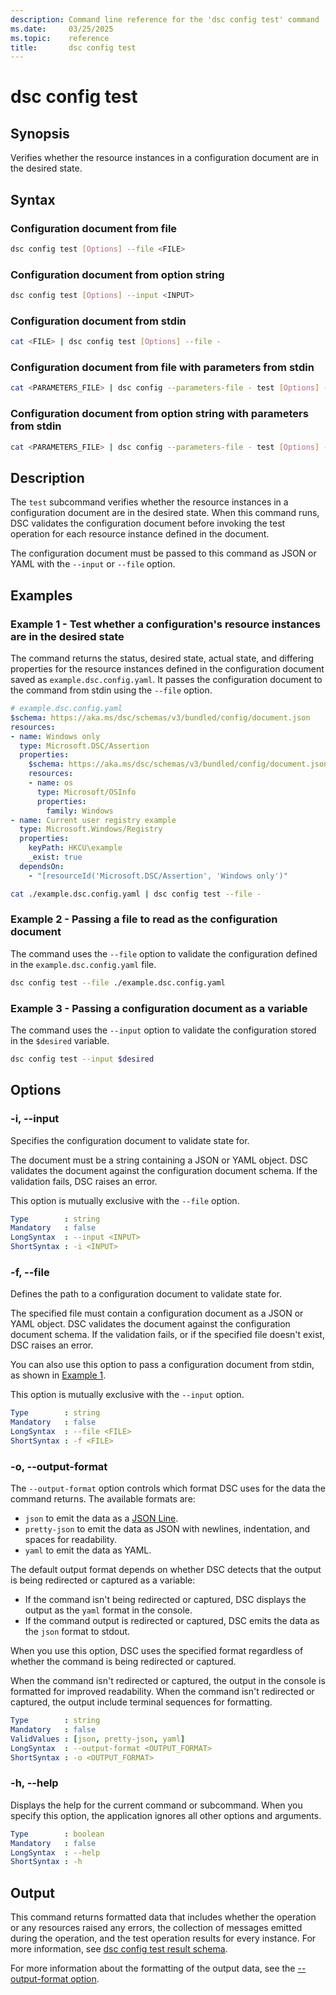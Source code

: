 ```yaml
---
description: Command line reference for the 'dsc config test' command
ms.date:     03/25/2025
ms.topic:    reference
title:       dsc config test
---
```


# dsc config test

## Synopsis

Verifies whether the resource instances in a configuration document are in the desired state.

## Syntax

### Configuration document from file

```sh
dsc config test [Options] --file <FILE>
```

### Configuration document from option string

```sh
dsc config test [Options] --input <INPUT>
```

### Configuration document from stdin

```sh
cat <FILE> | dsc config test [Options] --file -
```

### Configuration document from file with parameters from stdin

```sh
cat <PARAMETERS_FILE> | dsc config --parameters-file - test [Options] --file <FILE>
```

### Configuration document from option string with parameters from stdin

```sh
cat <PARAMETERS_FILE> | dsc config --parameters-file - test [Options] --input <INPUT>
```

## Description

The `test` subcommand verifies whether the resource instances in a configuration document are in
the desired state. When this command runs, DSC validates the configuration document before invoking
the test operation for each resource instance defined in the document.

The configuration document must be passed to this command as JSON or YAML with the `--input` or
`--file` option.

## Examples

### Example 1 - Test whether a configuration's resource instances are in the desired state

<a id="example-1"></a>

The command returns the status, desired state, actual state, and differing properties for the
resource instances defined in the configuration document saved as `example.dsc.config.yaml`. It
passes the configuration document to the command from stdin using the `--file` option.

```yaml
# example.dsc.config.yaml
$schema: https://aka.ms/dsc/schemas/v3/bundled/config/document.json
resources:
- name: Windows only
  type: Microsoft.DSC/Assertion
  properties:
    $schema: https://aka.ms/dsc/schemas/v3/bundled/config/document.json
    resources:
    - name: os
      type: Microsoft/OSInfo
      properties:
        family: Windows
- name: Current user registry example
  type: Microsoft.Windows/Registry
  properties:
    keyPath: HKCU\example
    _exist: true
  dependsOn:
    - "[resourceId('Microsoft.DSC/Assertion', 'Windows only')"
```

```sh
cat ./example.dsc.config.yaml | dsc config test --file -
```

### Example 2 - Passing a file to read as the configuration document

<a id="example-2"></a>

The command uses the `--file` option to validate the configuration defined in the
`example.dsc.config.yaml` file.

```sh
dsc config test --file ./example.dsc.config.yaml
```

### Example 3 - Passing a configuration document as a variable

<a id="example-3"></a>

The command uses the `--input` option to validate the configuration stored in the `$desired`
variable.

```sh
dsc config test --input $desired
```

## Options

### -i, --input

<a id="-i"></a>
<a id="--input"></a>

Specifies the configuration document to validate state for.

The document must be a string containing a JSON or YAML object. DSC validates the document against
the configuration document schema. If the validation fails, DSC raises an error.

This option is mutually exclusive with the `--file` option.

```yaml
Type        : string
Mandatory   : false
LongSyntax  : --input <INPUT>
ShortSyntax : -i <INPUT>
```

### -f, --file

<a id="-f"></a>
<a id="--file"></a>

Defines the path to a configuration document to validate state for.

The specified file must contain a configuration document as a JSON or YAML object. DSC validates
the document against the configuration document schema. If the validation fails, or if the
specified file doesn't exist, DSC raises an error.

You can also use this option to pass a configuration document from stdin, as shown in
[Example 1](#example-1).

This option is mutually exclusive with the `--input` option.

```yaml
Type        : string
Mandatory   : false
LongSyntax  : --file <FILE>
ShortSyntax : -f <FILE>
```

### -o, --output-format

<a id="-o"></a>
<a id="--output-format"></a>

The `--output-format` option controls which format DSC uses for the data the command returns. The
available formats are:

- `json` to emit the data as a [JSON Line][01].
- `pretty-json` to emit the data as JSON with newlines, indentation, and spaces for readability.
- `yaml` to emit the data as YAML.

The default output format depends on whether DSC detects that the output is being redirected or
captured as a variable:

- If the command isn't being redirected or captured, DSC displays the output as the `yaml` format
  in the console.
- If the command output is redirected or captured, DSC emits the data as the `json` format to
  stdout.

When you use this option, DSC uses the specified format regardless of whether the command is being
redirected or captured.

When the command isn't redirected or captured, the output in the console is formatted for improved
readability. When the command isn't redirected or captured, the output include terminal sequences
for formatting.

```yaml
Type        : string
Mandatory   : false
ValidValues : [json, pretty-json, yaml]
LongSyntax  : --output-format <OUTPUT_FORMAT>
ShortSyntax : -o <OUTPUT_FORMAT>
```

### -h, --help

<a id="-h"></a>
<a id="--help"></a>

Displays the help for the current command or subcommand. When you specify this option, the
application ignores all other options and arguments.

```yaml
Type        : boolean
Mandatory   : false
LongSyntax  : --help
ShortSyntax : -h
```

## Output

This command returns formatted data that includes whether the operation or any resources raised any
errors, the collection of messages emitted during the operation, and the test operation results for
every instance. For more information, see [dsc config test result schema][02].

For more information about the formatting of the output data, see the
[--output-format option](#--output-format).

<!-- Link reference definitions -->
[01]: https://jsonlines.org/
[02]: ../../schemas/outputs/config/test.md
